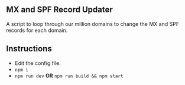 ## MX and SPF Record Updater

A script to loop through our million domains to change the MX and SPF records for each domain.

## Instructions

- Edit the config file.
- `npm i`
- `npm run dev` **OR** `npm run build && npm start`
